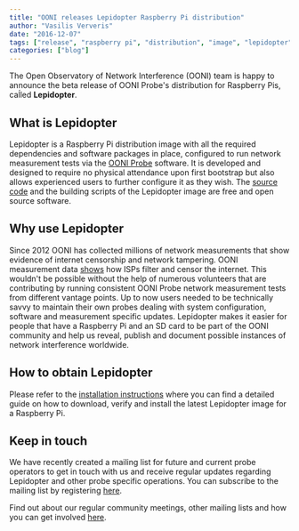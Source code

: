 ```yaml
---
title: "OONI releases Lepidopter Raspberry Pi distribution"
author: "Vasilis Ververis"
date: "2016-12-07"
tags: ["release", "raspberry pi", "distribution", "image", "lepidopter"]
categories: ["blog"]
---
```


The Open Observatory of Network Interference (OONI) team is happy to announce
the beta release of OONI Probe's distribution for Raspberry Pis, caĺled
**Lepidopter**.

## What is Lepidopter

Lepidopter is a Raspberry Pi distribution image with all the required
dependencies and software packages in place, configured to run network
measurement tests via the
[OONI Probe](https://github.com/TheTorProject/ooni-probe) software. It is
developed and designed to require no physical attendance upon first bootstrap
but also allows experienced users to further configure it as they wish. The
[source code](https://github.com/TheTorProject/lepidopter) and the building
scripts of the Lepidopter image are free and open source software.

## Why use Lepidopter

Since 2012 OONI has collected millions of network measurements that show
evidence of internet censorship and network tampering. OONI measurement data
[shows](/post/) how ISPs filter and censor the internet.
This wouldn't be possible without the help of numerous volunteers that are
contributing by running consistent OONI Probe network measurement tests from
different vantage points. Up to now users needed to be technically savvy to
maintain their own probes dealing with system configuration, software and
measurement specific updates. Lepidopter makes it easier for people that have a
Raspberry Pi and an SD card to be part of the OONI community and help us
reveal, publish and document possible instances of network interference
worldwide.

## How to obtain Lepidopter

Please refer to the [installation instructions](/install/lepidopter/) where
you can find a detailed guide on how to download, verify and install the latest
Lepidopter image for a Raspberry Pi.

## Keep in touch

We have recently created a mailing list for future and current probe operators
to get in touch with us and receive regular updates regarding Lepidopter and
other probe specific operations. You can subscribe to the mailing list by
registering
[here](https://lists.torproject.org/cgi-bin/mailman/listinfo/ooni-operators).

Find out about our regular community meetings, other mailing lists and how you
can get involved [here](/get-involved/).
